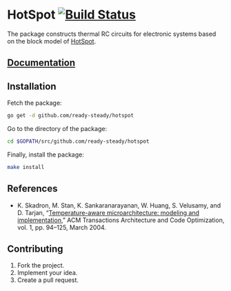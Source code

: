# HotSpot [![Build Status][travis-svg]][travis-url]

The package constructs thermal RC circuits for electronic systems based on the
block model of [HotSpot][1].

## [Documentation][doc]

## Installation

Fetch the package:

```bash
go get -d github.com/ready-steady/hotspot
```

Go to the directory of the package:

```bash
cd $GOPATH/src/github.com/ready-steady/hotspot
```

Finally, install the package:

```bash
make install
```

## References

* K. Skadron, M. Stan, K. Sankaranarayanan, W. Huang, S. Velusamy, and D.
  Tarjan, “[Temperature-aware microarchitecture: modeling and
  implementation][2],” ACM Transactions Architecture and Code Optimization, vol.
  1, pp. 94–125, March 2004.

## Contributing

1. Fork the project.
2. Implement your idea.
3. Create a pull request.

[1]: http://lava.cs.virginia.edu/HotSpot
[2]: http://www.virginia.edu/cs/people/faculty/pdfs/p94-skadron.pdf

[doc]: http://godoc.org/github.com/ready-steady/hotspot
[travis-svg]: https://travis-ci.org/ready-steady/hotspot.svg?branch=master
[travis-url]: https://travis-ci.org/ready-steady/hotspot
